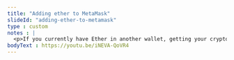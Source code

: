 ```yaml
--- 
title: "Adding ether to MetaMask"
slideId: "adding-ether-to-metamask"
type : custom     
notes : |
  <p>If you currently have Ether in another wallet, getting your cryptocurrency into Metamask is as easy as conducting a simple transaction. Remember, Metamask functions as a cryptocurrency wallet. Upon downloading the extension for your first use, you are prompted to write down your seed phrase and are given a wallet address, just like other crypto wallets. Simply go to the wallet, select the buy cryptocurrency option, click on the “directly deposit ether” option, and put your Metamask wallet address in the receiving address field.  Once the transaction is mined and added to the blockchain, your funds will now be in your Metamask wallet. If anything happens to your computer or browser, simply use the provided seed phrase to restore your Metamask wallet.</p><p>Upon downloading Metamask, you’ll have two options: generate a new wallet and receive a new seed phrase, or restore an existing wallet using a seed phrase from a previous Metamask wallet. If you select the option to restore and enter in your seed phrase, your crypto will now be available in your Metamask wallet. Remember, your cryptocurrency exists on the blockchain. Your wallet manages your public and private keys in order to prove your ownership of that cryptocurrency.</p>
bodyText : https://youtu.be/iNEVA-QoVR4
---
```


